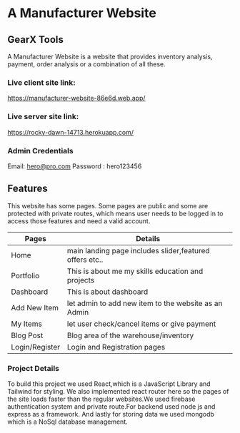 # A Manufacturer Website

## GearX Tools

A Manufacturer Website is a website that provides inventory analysis, payment, order analysis or a combination of all these.

### Live client site link:

https://manufacturer-website-86e6d.web.app/

### Live server site link:

https://rocky-dawn-14713.herokuapp.com/

### Admin Credentials

Email: hero@pro.com
Password : hero123456

## Features

This website has some pages. Some pages are public and some are protected with private routes, which means user needs to be logged in to access those features and need a valid account.

| Pages          | Details                                                 |
| -------------- | ------------------------------------------------------- |
| Home           | main landing page includes slider,featured offers etc.. |
| Portfolio      | This is about me my skills education and projects       |
| Dashboard      | This is about dashboard                                 |
| Add New Item   | let admin to add new item to the website as an Admin    |
| My Items       | let user check/cancel items or give payment             |
| Blog Post      | Blog area of the warehouse/inventory                    |
| Login/Register | Login and Registration pages                            |

### Project Details

To build this project we used React,which is a JavaScript Library and Tailwind for styling. We also implemented react router here so the pages of the site loads faster than the regular websites.We used firebase authentication system and private route.For backend used node js and express as a framework.
And lastly for storing data we used mongodb which is a NoSql database management.
